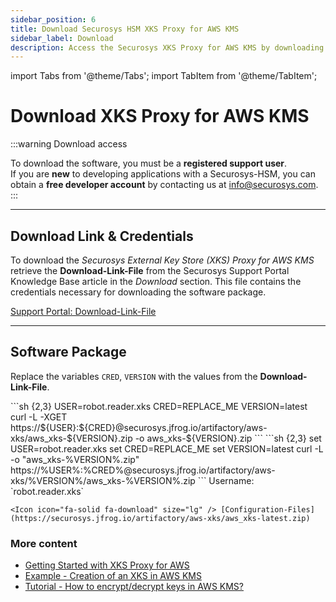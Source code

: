 ```yaml
---
sidebar_position: 6
title: Download Securosys HSM XKS Proxy for AWS KMS
sidebar_label: Download
description: Access the Securosys XKS Proxy for AWS KMS by downloading the software from the Securosys Support Portal. Get the required credentials and instructions for Unix, Windows, and Browser systems.
---
```


import Tabs from '@theme/Tabs';
import TabItem from '@theme/TabItem';

# Download XKS Proxy for AWS KMS

:::warning Download access

To download the software, you must be a **registered support user**. <br />
If you are **new** to developing applications with a Securosys-HSM, you can obtain a **free developer account** by contacting us at info@securosys.com. 
:::

---

## Download Link & Credentials

To download the _Securosys External Key Store (XKS) Proxy for AWS KMS_ retrieve the **Download-Link-File** from the Securosys Support Portal Knowledge Base article in the _Download_ section. This file contains the credentials necessary for downloading the software package.

<Icon icon="fa-solid fa-download" size="lg" /> [Support Portal: Download-Link-File](https://support.securosys.com/external/knowledge-base/article/173)

---

## Software Package

Replace the variables `CRED`, `VERSION` with the values from the **Download-Link-File**.

<Tabs groupId="os">
<TabItem value="unix" label="Unix" default>
    ```sh {2,3}
    USER=robot.reader.xks
    CRED=REPLACE_ME
    VERSION=latest
    curl -L -XGET https://${USER}:${CRED}@securosys.jfrog.io/artifactory/aws-xks/aws_xks-${VERSION}.zip -o aws_xks-${VERSION}.zip
    ```
</TabItem>
<TabItem value="win" label="Windows" default>
    ```sh {2,3}
    set USER=robot.reader.xks
    set CRED=REPLACE_ME
    set VERSION=latest
    curl -L -o "aws_xks-%VERSION%.zip" https://%USER%:%CRED%@securosys.jfrog.io/artifactory/aws-xks/%VERSION%/aws_xks-%VERSION%.zip
    ```
</TabItem>
<TabItem value="browser" label="Browser" default>
    Username: `robot.reader.xks`

    <Icon icon="fa-solid fa-download" size="lg" /> [Configuration-Files](https://securosys.jfrog.io/artifactory/aws-xks/aws_xks-latest.zip)
</TabItem>
</Tabs>

### More content

- [Getting Started with XKS Proxy for AWS](./Quickstart/quickstart.md)
- [Example - Creation of an XKS in AWS KMS](./Tutorials/Examples/Example-AWS-KMS.md)
- [Tutorial - How to encrypt/decrypt keys in AWS KMS?](./Tutorials/Examples/Example-AWS-KMS.md)
